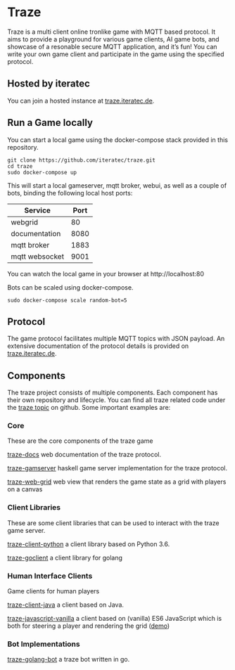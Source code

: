 # Traze
Traze is a multi client online tronlike game with MQTT based protocol. It aims to provide a playground for various game clients, AI game bots, and showcase of a resonable secure MQTT application, and it’s fun! You can write your own game client and participate in the game using the specified protocol.

## Hosted by iteratec
You can join a hosted instance at [traze.iteratec.de](https://traze.iteratec.de).

## Run a Game locally
You can start a local game using the docker-compose stack provided in this repository.
```
git clone https://github.com/iteratec/traze.git
cd traze
sudo docker-compose up
```

This will start a local gameserver, mqtt broker, webui, as well as a couple of bots, binding the following local host ports:

| Service        | Port |
| -------------- | ---- |
| webgrid        | 80   |
| documentation  | 8080 |
| mqtt broker    | 1883 |
| mqtt websocket | 9001 |

You can watch the local game in your browser at http://localhost:80

Bots can be scaled using docker-compose.
```
sudo docker-compose scale random-bot=5
```

## Protocol
The game protocol facilitates multiple MQTT topics with JSON payload. An extensive documentation of the protocol details is provided on [traze.iteratec.de](https://traze.iteratec.de).

## Components
The traze project consists of multiple components. Each component has their own repository and lifecycle. You can find all traze related code under the [traze topic](https://github.com/topics/traze) on github. Some important examples are:

### Core

These are the core components of the traze game

[traze-docs](https://github.com/iteratec/traze-docs) web documentation of the traze protocol.

[traze-gamserver](https://github.com/iteratec/traze-gameserver) haskell game server implementation for the traze protocol.

[traze-web-grid](https://github.com/iteratec/traze-web-grid) web view that renders the game state as a grid with players on a canvas

### Client Libraries

These are some client libraries that can be used to interact with the traze game server.

[traze-client-python](https://github.com/iteratec/traze-client-python) a client library based on Python 3.6.

[traze-goclient](https://github.com/iteratec/traze-client-go) a client library for golang

### Human Interface Clients

Game clients for human players

[traze-client-java](https://github.com/iteratec/traze-client-java) a client based on Java.

[traze-javascript-vanilla](https://github.com/iteratec/traze-javascript-vanilla) a client based on (vanilla) ES6 JavaScript which is both for steering a player and rendering the grid ([demo](https://iteratec.github.io/traze-javascript-vanilla/))

### Bot Implementations

[traze-golang-bot](https://github.com/iteratec/traze-golang-bot) a traze bot written in go.
